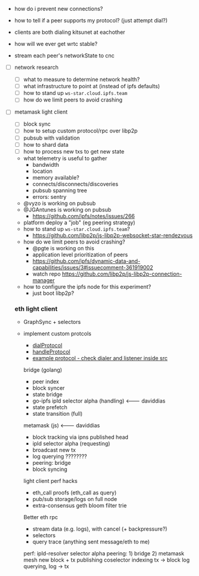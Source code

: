 - how do i prevent new connections?
- how to tell if a peer supports my protocol? (just attempt dial?)

- clients are both dialing kitsunet at eachother
- how will we ever get wrtc stable?

- stream each peer's networkState to cnc


- [ ] network research
  - [ ] what to measure to determine network health?
  - [ ] what infrastructure to point at (instead of ipfs defaults)
  - [ ] how to stand up `ws-star.cloud.ipfs.team`
  - [ ] how do we limit peers to avoid crashing

- [ ] metamask light client
  - [ ] block sync
  - [ ] how to setup custom protocol/rpc over libp2p
  - [ ] pubsub with validation
  - [ ] how to shard data
  - [ ] how to process new txs to get new state

  - what telemetry is useful to gather
    - bandwidth
    - location
    - memory available?
    - connects/disconnects/discoveries
    - pubsub spanning tree
    - errors: sentry
  - @vyzo is working on pubsub
  - @JGAntunes is working on pubsub
    - https://github.com/ipfs/notes/issues/266
  - platform deploy a "job" (eg peering strategy)
  - how to stand up `ws-star.cloud.ipfs.team`?
    - https://github.com/libp2p/js-libp2p-websocket-star-rendezvous
  - how do we limit peers to avoid crashing?
    - @pgte is working on this
    - application level prioritization of peers
    - https://github.com/ipfs/dynamic-data-and-capabilities/issues/3#issuecomment-361919002
    - watch repo https://github.com/libp2p/js-libp2p-connection-manager
  - how to configure the ipfs node for this experiment?
    - just boot libp2p?

  ### eth light client
  - GraphSync + selectors
  - implement custom protcols
    - [dialProtocol](https://github.com/libp2p/js-libp2p#libp2pdialprotocolpeer-protocol-callback)
    - [handleProtocol](https://github.com/libp2p/js-libp2p#libp2phandleprotocol-handlerfunc--matchfunc)
    - [example protocol - check dialer and listener inside src](https://github.com/libp2p/js-libp2p-identify/)




    bridge (golang)
      + peer index
      + block syncer
      + state bridge
      + go-ipfs
          ipld selector alpha (handling) <--- daviddias
      - state prefetch
      - state transition (full)

    metamask (js) <--- daviddias
      + block tracking via ipns published head
      + ipld selector alpha (requesting)
      + broadcast new tx
      - log querying ????????
      - peering: bridge
      - block syncing

    light client perf hacks
      - eth_call proofs (eth_call as query)
      - pub/sub storage/logs on full node
      - extra-consensus geth bloom filter trie


    Better eth rpc
      - stream data (e.g. logs), with cancel (+ backpressure?)
      - selectors
      - query trace (anything sent message/eth to me)




    perf: ipld-resolver selector alpha
    peering: 1) bridge 2) metamask mesh
    new block + tx publishing
    coselector indexing
     tx -> block
     log querying, log -> tx
